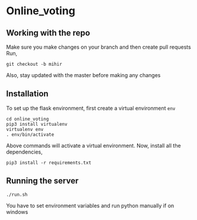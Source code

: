 # Online_voting

## Working with the repo

Make sure you make changes on your branch and then create pull requests
Run,

`
git checkout -b mihir
`

Also, stay updated with the master before making any changes

## Installation

To set up the flask environment, first create a virtual environment `env`

```
cd online_voting
pip3 install virtualenv
virtualenv env
. env/bin/activate
```

Above commands will activate a virtual environment. 
Now, install all the dependencies,

```
pip3 install -r requirements.txt
```

## Running the server

```
./run.sh
```

You have to set environment variables and run python manually if on windows
